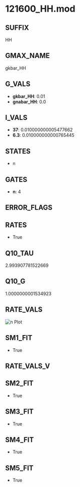 # 121600_HH.mod

## SUFFIX

HH

## GMAX_NAME

gkbar_HH

## G_VALS

- **gkbar_HH**: 0.01
- **gnabar_HH**: 0.0

## I_VALS

- **37**: 0.010000000005477662
- **6.3**: 0.010000000000765445

## STATES

- n

## GATES

- **n**: 4

## ERROR_FLAGS


## RATES

- True

## Q10_TAU

2.993907781522669

## Q10_G

1.0000000001534923

## RATE_VALS

![n Plot](/Users/pbozelos/Dropbox/icg-Chai-Panos/supermodels/output_markdown_files/K/121600_HH.mod/images/n.png)

## SM1_FIT

- True

## RATE_VALS_V

## SM2_FIT

- True

## SM3_FIT

- True

## SM4_FIT

- True

## SM5_FIT

- True

